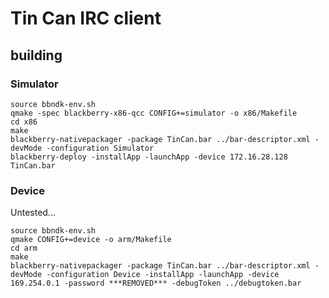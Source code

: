 # Tin Can IRC client

## building

### Simulator

    source bbndk-env.sh
    qmake -spec blackberry-x86-qcc CONFIG+=simulator -o x86/Makefile
    cd x86
    make
    blackberry-nativepackager -package TinCan.bar ../bar-descriptor.xml -devMode -configuration Simulator
    blackberry-deploy -installApp -launchApp -device 172.16.28.128 TinCan.bar

### Device

Untested...

    source bbndk-env.sh
    qmake CONFIG+=device -o arm/Makefile
    cd arm
    make
    blackberry-nativepackager -package TinCan.bar ../bar-descriptor.xml -devMode -configuration Device -installApp -launchApp -device 169.254.0.1 -password ***REMOVED*** -debugToken ../debugtoken.bar
